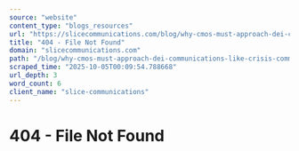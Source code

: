 ```yaml
---
source: "website"
content_type: "blogs_resources"
url: "https://slicecommunications.com/blog/why-cmos-must-approach-dei-communications-like-crisis-communications/1739887654697-2"
title: "404 - File Not Found"
domain: "slicecommunications.com"
path: "/blog/why-cmos-must-approach-dei-communications-like-crisis-communications/1739887654697-2"
scraped_time: "2025-10-05T00:09:54.788668"
url_depth: 3
word_count: 6
client_name: "slice-communications"
---
```


# 404 - File Not Found